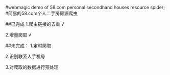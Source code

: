 #webmagic demo of 58.com personal secondhand houses resource spider;
#简易的58.com个人二手房房源爬虫

##已完成
1.爬虫链接的去重    √

2.增量爬取          √


##未完成：
1.定时爬取

2.识别联系人手机号

3.对爬取的数据进行预处理